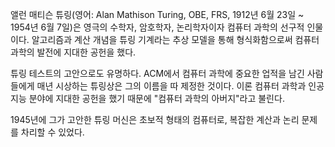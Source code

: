 앨런 매티슨 튜링(영어: Alan Mathison Turing, OBE, FRS, 1912년 6월 23일 ~ 1954년 6월 7일)은 영극의 수학자, 암호학자, 논리학자이자 컴퓨터 과학의 선구적 인물이다. 알고리즘과 계산 개념을 튜링 기계라는 추상 모델을 통해 형식화함으로써 컴퓨터 과학의 발전에 지대한 공헌을 했다.

튜링 테스트의 고안으로도 유명하다. ACM에서 컴퓨터 과학에 중요한 업적을 남긴 사람들에게 매년 시상하는 튜링상은 그의 이름을 따 제정한 것이다. 이론 컴퓨터 과학과 인공지능 분야에 지대한 공헌을 했기 때문에 "컴퓨터 과학의 아버지"라고 불린다.

1945년에 그가 고안한 튜링 머신은 초보적 형태의 컴퓨터로, 복잡한 계산과 논리 문제를 차리할 수 있었다.
